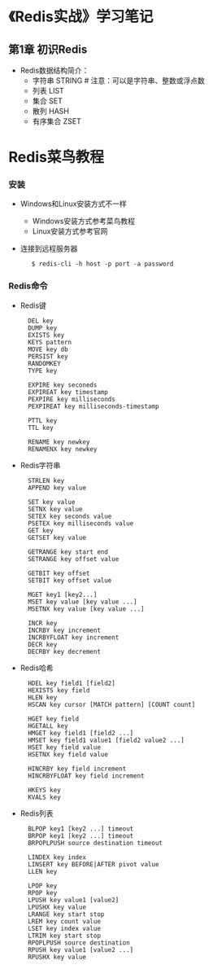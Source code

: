 # 《Redis实战》学习笔记

## 第1章 初识Redis
- Redis数据结构简介：
    - 字符串 STRING    # 注意：可以是字符串、整数或浮点数
    - 列表 LIST
    - 集合 SET
    - 散列 HASH
    - 有序集合 ZSET






# Redis菜鸟教程
### 安装
- Windows和Linux安装方式不一样
	- Windows安装方式参考菜鸟教程
	- Linux安装方式参考官网

- 连接到远程服务器

         $ redis-cli -h host -p port -a password

### Redis命令
- Redis键

        DEL key
        DUMP key
        EXISTS key
        KEYS pattern
        MOVE key db
        PERSIST key
        RANDOMKEY
        TYPE key

        EXPIRE key seconeds
        EXPIREAT key timestamp
        PEXPIRE key milliseconds
        PEXPIREAT key milliseconds-timestamp

        PTTL key
        TTL key

        RENAME key newkey
        RENAMENX key newkey

- Redis字符串

        STRLEN key
        APPEND key value
        
        SET key value
        SETNX key value
        SETEX key seconds value
        PSETEX key milliseconds value
        GET key
        GETSET key value

        GETRANGE key start end
        SETRANGE key offset value

        GETBIT key offset
        SETBIT key offset value

        MGET key1 [key2...]
        MSET key value [key value ...]
        MSETNX key value [key value ...]

        INCR key
        INCRBY key increment
        INCRBYFLOAT key increment
        DECR key
        DECRBY key decrement

- Redis哈希

        HDEL key field1 [field2]
        HEXISTS key field
        HLEN key
        HSCAN key cursor [MATCH pattern] [COUNT count]

        HGET key field
        HGETALL key
        HMGET key field1 [field2 ...]
        HMSET key field1 value1 [field2 value2 ...]
        HSET key field value
        HSETNX key field value

        HINCRBY key field increment
        HINCRBYFLOAT key field increment

        HKEYS key
        KVALS key

- Redis列表

        BLPOP key1 [key2 ...] timeout
        BRPOP key1 [key2 ...] timeout
        BRPOPLPUSH source destination timeout

        LINDEX key index
        LINSERT key BEFORE|AFTER pivot value
        LLEN key

        LPOP key
        RPOP key
        LPUSH key value1 [value2]
        LPUSHX key value
        LRANGE key start stop
        LREM key count value
        LSET key index value
        LTRIM key start stop
        RPOPLPUSH source destination
        RPUSH key value1 [value2 ...]
        RPUSHX key value


